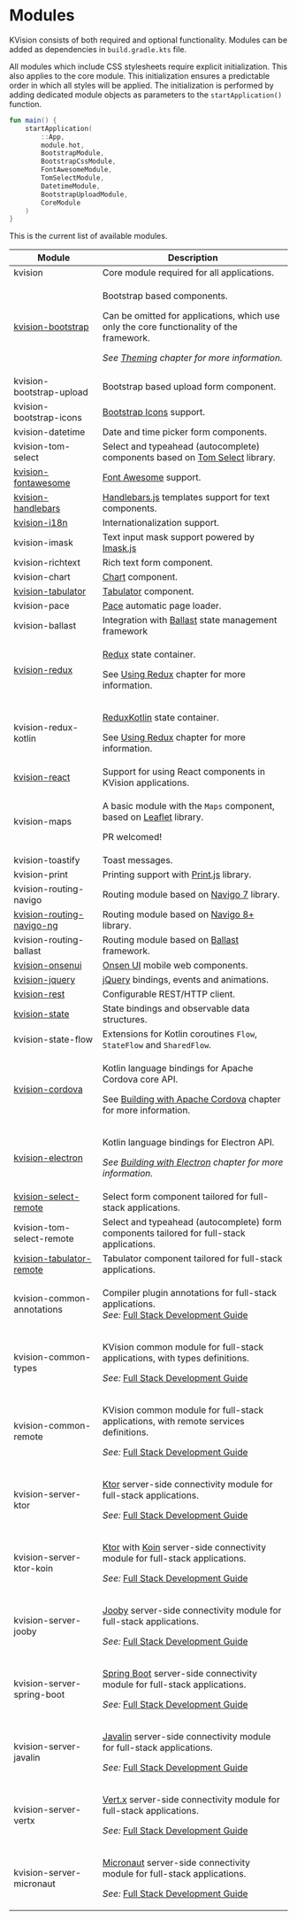 # Modules

KVision consists of both required and optional functionality. Modules can be added as dependencies in `build.gradle.kts` file.&#x20;

All modules which include CSS stylesheets require explicit initialization. This also applies to the core module. This initialization ensures a predictable order in which all styles will be applied. The initialization is performed by adding dedicated module objects as parameters to the `startApplication()` function.

```kotlin
fun main() {
    startApplication(
        ::App,
        module.hot,
        BootstrapModule,
        BootstrapCssModule,
        FontAwesomeModule,
        TomSelectModule,
        DatetimeModule,
        BootstrapUploadModule,
        CoreModule
    )
}
```

This is the current list of available modules.

| Module                                                                                       | Description                                                                                                                                                                                                                                                           |
| -------------------------------------------------------------------------------------------- | --------------------------------------------------------------------------------------------------------------------------------------------------------------------------------------------------------------------------------------------------------------------- |
| kvision                                                                                      | Core module required for all applications.                                                                                                                                                                                                                            |
| [kvision-bootstrap](../3.-optional-ui-functionality-via-modules/bootstrap/)                  | <p>Bootstrap based components.</p><p>Can be omitted for applications, which use only the core functionality of the framework.</p><p><em>See</em> <a href="../2.-frontend-development-guide/themes.md"><em>Theming</em></a> <em>chapter for more information.</em></p> |
| kvision-bootstrap-upload                                                                     | Bootstrap based upload form component.                                                                                                                                                                                                                                |
| kvision-bootstrap-icons                                                                      | [Bootstrap Icons](https://icons.getbootstrap.com/) support.                                                                                                                                                                                                           |
| kvision-datetime                                                                             | Date and time picker form components.                                                                                                                                                                                                                                 |
| kvision-tom-select                                                                           | Select and typeahead (autocomplete) components based on [Tom Select](https://tom-select.js.org/) library.                                                                                                                                                             |
| [kvision-fontawesome](../2.-frontend-development-guide/icons-and-images.md)                  | [Font Awesome](https://fontawesome.com) support.                                                                                                                                                                                                                      |
| [kvision-handlebars](../3.-optional-ui-functionality-via-modules/handlebars.js-templates.md) | [Handlebars.js](https://handlebarsjs.com/) templates support for text components.                                                                                                                                                                                     |
| [kvision-i18n](../2.-frontend-development-guide/internationalization.md)                     | Internationalization support.                                                                                                                                                                                                                                         |
| kvision-imask                                                                                | Text input mask support powered by [Imask.js](https://imask.js.org/)                                                                                                                                                                                                  |
| kvision-richtext                                                                             | Rich text form component.                                                                                                                                                                                                                                             |
| kvision-chart                                                                                | [Chart](../3.-optional-ui-functionality-via-modules/charts.md) component.                                                                                                                                                                                             |
| [kvision-tabulator](../3.-optional-ui-functionality-via-modules/tabulator-tables.md)         | [Tabulator](../3.-optional-ui-functionality-via-modules/tabulator-tables.md) component.                                                                                                                                                                               |
| kvision-pace                                                                                 | [Pace](https://codebyzach.github.io/pace/) automatic page loader.                                                                                                                                                                                                     |
| kvision-ballast                                                                              | Integration with [Ballast](https://copper-leaf.github.io/ballast/) state management framework                                                                                                                                                                         |
| [kvision-redux](../3.-optional-ui-functionality-via-modules/using-redux.md)                  | <p><a href="https://redux.js.org/">Redux</a> state container.</p><p>See <a href="../3.-optional-ui-functionality-via-modules/using-redux.md">Using Redux</a> chapter for more information.</p>                                                                        |
| kvision-redux-kotlin                                                                         | <p><a href="https://reduxkotlin.org/">ReduxKotlin</a> state container.</p><p>See <a href="../3.-optional-ui-functionality-via-modules/using-redux.md">Using Redux</a> chapter for more information.</p>                                                               |
| [kvision-react](../4.-integrating-with-javascript-libraries/using-react-components.md)       | Support for using React components in KVision applications.                                                                                                                                                                                                           |
| kvision-maps                                                                                 | <p>A basic module with the <code>Maps</code> component, based on <a href="https://leafletjs.com/">Leaflet</a> library. </p><p>PR welcomed!</p>                                                                                                                        |
| kvision-toastify                                                                             | Toast messages.                                                                                                                                                                                                                                                       |
| kvision-print                                                                                | Printing support with [Print.js](https://printjs.crabbly.com/) library.                                                                                                                                                                                               |
| kvision-routing-navigo                                                                       | Routing module based on [Navigo 7](https://github.com/krasimir/navigo/blob/master/README\_v7.md) library.                                                                                                                                                             |
| [kvision-routing-navigo-ng](../3.-optional-ui-functionality-via-modules/js-routing.md)       | Routing module based on [Navigo 8+](https://github.com/krasimir/navigo) library.                                                                                                                                                                                      |
| kvision-routing-ballast                                                                      | Routing module based on [Ballast](https://copper-leaf.github.io/ballast/) framework.                                                                                                                                                                                  |
| [kvision-onsenui](../5.-targeting-non-web-platforms/onsen-ui-components.md)                  | [Onsen UI](https://onsen.io/) mobile web components.                                                                                                                                                                                                                  |
| [kvision-jquery](../3.-optional-ui-functionality-via-modules/jquery-bindings.md)             | [jQuery](https://jquery.com/) bindings, events and animations.                                                                                                                                                                                                        |
| [kvision-rest](../3.-optional-ui-functionality-via-modules/using-rest-services/)             | Configurable REST/HTTP client.                                                                                                                                                                                                                                        |
| [kvision-state](../2.-frontend-development-guide/working-with-state.md)                      | State bindings and observable data structures.                                                                                                                                                                                                                        |
| kvision-state-flow                                                                           | Extensions for Kotlin coroutines `Flow`, `StateFlow` and `SharedFlow`.                                                                                                                                                                                                |
| [kvision-cordova](../5.-targeting-non-web-platforms/building-with-apache-cordova.md)         | <p>Kotlin language bindings for Apache Cordova core API.</p><p>See <a href="../5.-targeting-non-web-platforms/building-with-apache-cordova.md">Building with Apache Cordova</a> chapter for more information.</p>                                                     |
| [kvision-electron](../5.-targeting-non-web-platforms/building-with-electron.md)              | <p>Kotlin language bindings for Electron API.</p><p><em>See</em> <a href="../5.-targeting-non-web-platforms/building-with-electron.md"><em>Building with Electron</em></a> <em>chapter for more information.</em></p>                                                 |
| [kvision-select-remote](../7.-full-stack-components/simple-select-remote.md)                 | Select form component tailored for full-stack applications.                                                                                                                                                                                                           |
| kvision-tom-select-remote                                                                    | Select and typeahead (autocomplete) form components tailored for full-stack applications.                                                                                                                                                                             |
| [kvision-tabulator-remote](../7.-full-stack-components/remote-tabulator.md)                  | Tabulator component tailored for full-stack applications.                                                                                                                                                                                                             |
| kvision-common-annotations                                                                   | <p>Compiler plugin annotations for full-stack applications.<br><em>See:</em> <a href="../6.-full-stack-development-guide/">Full Stack Development Guide</a><em>​</em></p>                                                                                             |
| kvision-common-types                                                                         | <p>KVision common module for full-stack applications, with types definitions.</p><p><em>See:</em> <a href="../6.-full-stack-development-guide/">Full Stack Development Guide</a><em>​</em></p>                                                                        |
| kvision-common-remote                                                                        | <p>KVision common module for full-stack applications, with remote services definitions.</p><p><em>See:</em> <a href="../6.-full-stack-development-guide/">Full Stack Development Guide</a><em></em></p>                                                               |
| kvision-server-ktor                                                                          | <p><a href="https://ktor.io/">Ktor</a> server-side connectivity module for full-stack applications.</p><p><em>See:</em> <a href="../6.-full-stack-development-guide/">Full Stack Development Guide</a><em></em></p>                                                   |
| kvision-server-ktor-koin                                                                     | <p><a href="https://ktor.io/">Ktor</a> with <a href="https://insert-koin.io/">Koin</a> server-side connectivity module for full-stack applications.</p><p><em>See:</em> <a href="../6.-full-stack-development-guide/">Full Stack Development Guide</a><em></em></p>   |
| kvision-server-jooby                                                                         | <p><a href="https://jooby.io">Jooby</a> server-side connectivity module for full-stack applications.</p><p><em>See:</em> <a href="../6.-full-stack-development-guide/">Full Stack Development Guide</a><em></em></p>                                                  |
| kvision-server-spring-boot                                                                   | <p><a href="https://spring.io/projects/spring-boot">Spring Boot</a> server-side connectivity module for full-stack applications.</p><p><em>See:</em> <a href="../6.-full-stack-development-guide/">Full Stack Development Guide</a><em></em></p>                      |
| kvision-server-javalin                                                                       | <p><a href="https://javalin.io">Javalin</a> server-side connectivity module for full-stack applications.</p><p><em>See:</em> <a href="../6.-full-stack-development-guide/">Full Stack Development Guide</a><em></em></p>                                              |
| kvision-server-vertx                                                                         | <p><a href="https://vertx.io">Vert.x</a> server-side connectivity module for full-stack applications.</p><p><em>See:</em> <a href="../6.-full-stack-development-guide/">Full Stack Development Guide</a><em></em></p>                                                 |
| kvision-server-micronaut                                                                     | <p><a href="https://micronaut.io">Micronaut</a> server-side connectivity module for full-stack applications.</p><p><em>See:</em> <a href="../6.-full-stack-development-guide/">Full Stack Development Guide</a><em></em></p>                                          |
